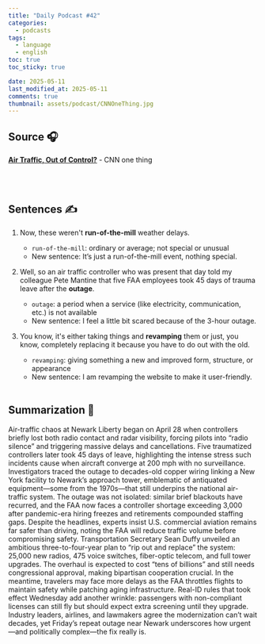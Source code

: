```yaml
---
title: "Daily Podcast #42"
categories:
  - podcasts
tags:
  - language
  - english
toc: true
toc_sticky: true

date: 2025-05-11
last_modified_at: 2025-05-11
comments: true
thumbnail: assets/podcast/CNNOneThing.jpg
---
```


## Source 🎧
[**Air Traffic, Out of Control?**](https://podcasts.apple.com/kr/podcast/cnn-one-thing/id1640318521?i=1000707974784)
 \- CNN one thing

<br><br>
## Sentences ✍️

1. Now, these weren't **run-of-the-mill** weather delays.
   - `run-of-the-mill`: ordinary or average; not special or unusual
   - New sentence: It’s just a run-of-the-mill event, nothing special.


2. Well, so an air traffic controller who was present that day told my colleague Pete Mantine that five FAA employees took 45 days of trauma leave after the **outage**.
   - `outage`: a period when a service (like electricity, communication, etc.) is not available
   - New sentence: I feel a little bit scared because of the 3-hour outage.


3. You know, it's either taking things and **revamping** them or just, you know, completely replacing it because you have to do out with the old.
   - `revamping`: giving something a new and improved form, structure, or appearance
   - New sentence: I am revamping the website to make it user-friendly.
<br><br>


## Summarization 👀
Air-traffic chaos at Newark Liberty began on April 28 when controllers briefly lost both radio contact and radar visibility, forcing pilots into “radio silence” and triggering massive delays and cancellations. Five traumatized controllers later took 45 days of leave, highlighting the intense stress such incidents cause when aircraft converge at 200 mph with no surveillance. Investigators traced the outage to decades-old copper wiring linking a New York facility to Newark’s approach tower, emblematic of antiquated equipment—some from the 1970s—that still underpins the national air-traffic system. The outage was not isolated: similar brief blackouts have recurred, and the FAA now faces a controller shortage exceeding 3,000 after pandemic-era hiring freezes and retirements compounded staffing gaps. Despite the headlines, experts insist U.S. commercial aviation remains far safer than driving, noting the FAA will reduce traffic volume before compromising safety.
Transportation Secretary Sean Duffy unveiled an ambitious three-to-four-year plan to “rip out and replace” the system: 25,000 new radios, 475 voice switches, fiber-optic telecom, and full tower upgrades. The overhaul is expected to cost “tens of billions” and still needs congressional approval, making bipartisan cooperation crucial. In the meantime, travelers may face more delays as the FAA throttles flights to maintain safety while patching aging infrastructure. Real-ID rules that took effect Wednesday add another wrinkle: passengers with non-compliant licenses can still fly but should expect extra screening until they upgrade. Industry leaders, airlines, and lawmakers agree the modernization can’t wait decades, yet Friday’s repeat outage near Newark underscores how urgent—and politically complex—the fix really is.
<br><br>